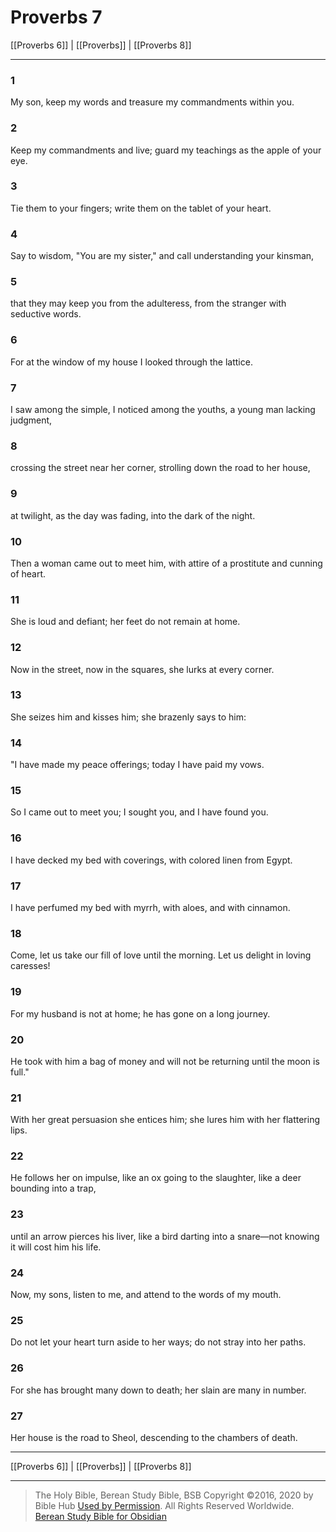 # Proverbs 7

[[Proverbs 6]] | [[Proverbs]] | [[Proverbs 8]]

---

### 1
My son, keep my words and treasure my commandments within you.

### 2
Keep my commandments and live; guard my teachings as the apple of your eye.

### 3
Tie them to your fingers; write them on the tablet of your heart.

### 4
Say to wisdom, "You are my sister," and call understanding your kinsman,

### 5
that they may keep you from the adulteress, from the stranger with seductive words.

### 6
For at the window of my house I looked through the lattice.

### 7
I saw among the simple, I noticed among the youths, a young man lacking judgment,

### 8
crossing the street near her corner, strolling down the road to her house,

### 9
at twilight, as the day was fading, into the dark of the night.

### 10
Then a woman came out to meet him, with attire of a prostitute and cunning of heart.

### 11
She is loud and defiant; her feet do not remain at home.

### 12
Now in the street, now in the squares, she lurks at every corner.

### 13
She seizes him and kisses him; she brazenly says to him:

### 14
"I have made my peace offerings; today I have paid my vows.

### 15
So I came out to meet you; I sought you, and I have found you.

### 16
I have decked my bed with coverings, with colored linen from Egypt.

### 17
I have perfumed my bed with myrrh, with aloes, and with cinnamon.

### 18
Come, let us take our fill of love until the morning. Let us delight in loving caresses!

### 19
For my husband is not at home; he has gone on a long journey.

### 20
He took with him a bag of money and will not be returning until the moon is full."

### 21
With her great persuasion she entices him; she lures him with her flattering lips.

### 22
He follows her on impulse, like an ox going to the slaughter, like a deer bounding into a trap,

### 23
until an arrow pierces his liver, like a bird darting into a snare—not knowing it will cost him his life.

### 24
Now, my sons, listen to me, and attend to the words of my mouth.

### 25
Do not let your heart turn aside to her ways; do not stray into her paths.

### 26
For she has brought many down to death; her slain are many in number.

### 27
Her house is the road to Sheol, descending to the chambers of death.

---

[[Proverbs 6]] | [[Proverbs]] | [[Proverbs 8]]

---

> The Holy Bible, Berean Study Bible, BSB
> Copyright &copy;2016, 2020 by Bible Hub
> [Used by Permission](https://berean.bible/terms.htm). All Rights Reserved Worldwide.
> [Berean Study Bible for Obsidian](https://github.com/gapmiss/berean-study-bible-for-obsidian)</small>

